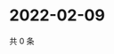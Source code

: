 # 2022-02-09

共 0 条

<!-- BEGIN WEIBO -->
<!-- 最后更新时间 Wed Feb 09 2022 07:11:52 GMT+0800 (China Standard Time) -->

<!-- END WEIBO -->
